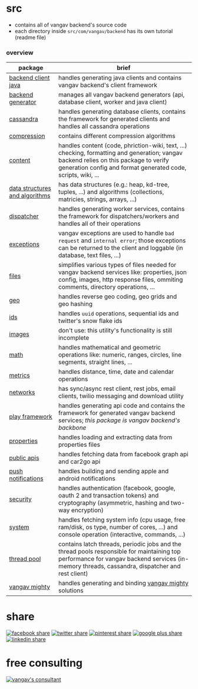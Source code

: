 
# src

+ contains all of vangav backend's source code
+ each directory inside `src/com/vangav/backend` has its own tutorial (readme file)

### overview

| package | brief |
| ------- | ----- |
| [backend client java](https://github.com/vangav/vos_backend/tree/master/src/com/vangav/backend/backend_client_java) | handles generating java clients and contains vangav backend's client framework |
| [backend generator](https://github.com/vangav/vos_backend/tree/master/src/com/vangav/backend/backend_generator) | manages all vangav backend generators (api, database client, worker and java client) |
| [cassandra](https://github.com/vangav/vos_backend/tree/master/src/com/vangav/backend/cassandra) | handles generating database clients, contains the framework for generated clients and handles all cassandra operations |
| [compression](https://github.com/vangav/vos_backend/tree/master/src/com/vangav/backend/compression) | contains different compression algorithms |
| [content](https://github.com/vangav/vos_backend/tree/master/src/com/vangav/backend/content) | handles content (code, phriction-wiki, text, ...) checking, formatting and generation; vangav backend relies on this package to verify generation config and format generated code, scripts, wiki, ... |
| [data structures and algorithms](https://github.com/vangav/vos_backend/tree/master/src/com/vangav/backend/data_structures_and_algorithms) | has data structures (e.g.: heap, kd-tree, tuples, ...) and algorithms (collections, matricies, strings, arrays, ...) |
| [dispatcher](https://github.com/vangav/vos_backend/tree/master/src/com/vangav/backend/dispatcher) | handles generating worker services, contains the framework for dispatchers/workers and handles all of their operations |
| [exceptions](https://github.com/vangav/vos_backend/tree/master/src/com/vangav/backend/exceptions) | vangav exceptions are used to handle `bad request` and `internal error`; those exceptions can be returned to the client and loggable (in database, text files, ...) |
| [files](https://github.com/vangav/vos_backend/tree/master/src/com/vangav/backend/files) | simplifies various types of files needed for vangav backend services like: properties, json config, images, http response files, ommiting comments, directory operations, ... |
| [geo](https://github.com/vangav/vos_backend/tree/master/src/com/vangav/backend/geo) | handles reverse geo coding, geo grids and geo hashing |
| [ids](https://github.com/vangav/vos_backend/tree/master/src/com/vangav/backend/ids) | handles `uuid` operations, sequential ids and twitter's snow flake ids |
| [images](https://github.com/vangav/vos_backend/tree/master/src/com/vangav/backend/images) | don't use: this utility's functionality is still incomplete |
| [math](https://github.com/vangav/vos_backend/tree/master/src/com/vangav/backend/math) | handles mathematical and geometric operations like: numeric, ranges, circles, line segments, straight lines, ... |
| [metrics](https://github.com/vangav/vos_backend/tree/master/src/com/vangav/backend/metrics) | handles distance, time, date and calendar operations |
| [networks](https://github.com/vangav/vos_backend/tree/master/src/com/vangav/backend/networks) | has sync/async rest client, rest jobs, email clients, twilio messaging and download utility |
| [play framework](https://github.com/vangav/vos_backend/tree/master/src/com/vangav/backend/play_framework) | handles generating api code and contains the framework for generated vangav backend services; *this package is vangav backend's backbone* |
| [properties](https://github.com/vangav/vos_backend/tree/master/src/com/vangav/backend/properties) | handles loading and extracting data from properties files |
| [public apis](https://github.com/vangav/vos_backend/tree/master/src/com/vangav/backend/public_apis) | handles fetching data from facebook graph api and car2go api |
| [push notifications](https://github.com/vangav/vos_backend/tree/master/src/com/vangav/backend/push_notifications) | handles building and sending apple and android notifications |
| [security](https://github.com/vangav/vos_backend/tree/master/src/com/vangav/backend/security) | handles authentication (facebook, google, oauth 2 and transaction tokens) and cryptography (asymmetric, hashing and two-way encryption) |
| [system](https://github.com/vangav/vos_backend/tree/master/src/com/vangav/backend/system) | handles fetching system info (cpu usage, free ram/disk, os type, number of cores, ...) and console operation (interactive, commands, ...) |
| [thread pool](https://github.com/vangav/vos_backend/tree/master/src/com/vangav/backend/thread_pool) | contains latch threads, periodic jobs and the thread pools responsible for maintaining top performance for vangav backend services (in-memory threads, cassandra, dispatcher and rest client) |
| [vangav mighty](https://github.com/vangav/vos_backend/tree/master/src/com/vangav/backend/vangav_m) | handles generating and binding [vangav mighty](http://vangav.com/) solutions |

# share

[![facebook share](https://www.prekindle.com/images/social/facebook.png)](https://www.facebook.com/sharer/sharer.php?u=https%3A//github.com/vangav/vos_backend)  [![twitter share](http://www.howickbaptist.org.nz/wordpress/media/twitter-64-black.png)](https://twitter.com/home?status=vangav%20backend%20%7C%20build%20big%20tech%2010x%20faster%20%7C%20https%3A//github.com/vangav/vos_backend)  [![pinterest share](http://d7ab823tjbf2qywyt3grgq63.wpengine.netdna-cdn.com/wp-content/themes/velominati/images/share_icons/pinterest-black.png)](https://pinterest.com/pin/create/button/?url=https%3A//github.com/vangav/vos_backend&media=https%3A//scontent-mad1-1.xx.fbcdn.net/v/t31.0-8/20645143_1969408006608176_5289565717021239224_o.png?oh=acf20113a3673409d238924cfec648d2%26oe=5A3414B5&description=)  [![google plus share](http://e-airllc.com/wp-content/themes/nebula/images/social_black/google.png)](https://plus.google.com/share?url=https%3A//github.com/vangav/vos_backend)  [![linkedin share](http://e-airllc.com/wp-content/themes/nebula/images/social_black/linkedin.png)](https://www.linkedin.com/shareArticle?mini=true&url=https%3A//github.com/vangav/vos_backend&title=vangav%20backend%20%7C%20build%20big%20tech%2010x%20faster&summary=&source=)

# free consulting

[![vangav's consultant](http://www.footballhighlights247.com/images/mobile-share/fb-messenger-64x64.png)](https://www.facebook.com/mustapha.abdallah)
